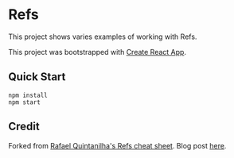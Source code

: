 # Refs

This project shows varies examples of working with Refs.

This project was bootstrapped with [Create React App](https://github.com/facebook/create-react-app).

## Quick Start

```
npm install
npm start
```

## Credit

Forked from [Rafael Quintanilha's Refs cheat sheet](https://github.com/rafaelquintanilha/refs). Blog post [here](https://rafaelquintanilha.com/the-complete-guide-to-react-refs).
